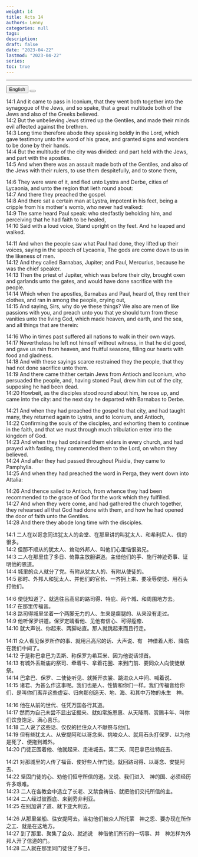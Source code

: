 ```yaml
---
weight: 14
title: Acts 14
authors: Lenny
categories: null
tags: 
description: 
draft: false
date: "2023-04-22"
lastmod: "2023-04-22"
series:
toc: true
---
```



<!--more-->
---

<!-- Tab links -->
<div class="tab">
  <button class="tablinks active" onclick="tablabel(event, 'english')">English</button>
  <button class="tablinks" onclick="tablabel(event, 'chinese')"></button>
  
</div>

<!-- Tab content -->
<div id="english" class="tabcontent" style="display:block">

14:1 And it came to pass in Iconium, that they went both together into the synagogue of the Jews, and so spake, that a great multitude both of the Jews and also of the Greeks believed.  
14:2 But the unbelieving Jews stirred up the Gentiles, and made their minds evil affected against the brethren.  
14:3 Long time therefore abode they speaking boldly in the Lord, which gave testimony unto the word of his grace, and granted signs and wonders to be done by their hands.  
14:4 But the multitude of the city was divided: and part held with the Jews, and part with the apostles.  
14:5 And when there was an assault made both of the Gentiles, and also of the Jews with their rulers, to use them despitefully, and to stone them,  

14:6 They were ware of it, and fled unto Lystra and Derbe, cities of Lycaonia, and unto the region that lieth round about:  
14:7 And there they preached the gospel.  
14:8 And there sat a certain man at Lystra, impotent in his feet, being a cripple from his mother's womb, who never had walked:  
14:9 The same heard Paul speak: who stedfastly beholding him, and perceiving that he had faith to be healed,  
14:10 Said with a loud voice, Stand upright on thy feet. And he leaped and walked.  

14:11 And when the people saw what Paul had done, they lifted up their voices, saying in the speech of Lycaonia, The gods are come down to us in the likeness of men.  
14:12 And they called Barnabas, Jupiter; and Paul, Mercurius, because he was the chief speaker.  
14:13 Then the priest of Jupiter, which was before their city, brought oxen and garlands unto the gates, and would have done sacrifice with the people.  
14:14 Which when the apostles, Barnabas and Paul, heard of, they rent their clothes, and ran in among the people, crying out,  
14:15 And saying, Sirs, why do ye these things? We also are men of like passions with you, and preach unto you that ye should turn from these vanities unto the living God, which made heaven, and earth, and the sea, and all things that are therein:  

14:16 Who in times past suffered all nations to walk in their own ways.  
14:17 Nevertheless he left not himself without witness, in that he did good, and gave us rain from heaven, and fruitful seasons, filling our hearts with food and gladness.  
14:18 And with these sayings scarce restrained they the people, that they had not done sacrifice unto them.  
14:19 And there came thither certain Jews from Antioch and Iconium, who persuaded the people, and, having stoned Paul, drew him out of the city, supposing he had been dead.  
14:20 Howbeit, as the disciples stood round about him, he rose up, and came into the city: and the next day he departed with Barnabas to Derbe.  

14:21 And when they had preached the gospel to that city, and had taught many, they returned again to Lystra, and to Iconium, and Antioch,  
14:22 Confirming the souls of the disciples, and exhorting them to continue in the faith, and that we must through much tribulation enter into the kingdom of God.  
14:23 And when they had ordained them elders in every church, and had prayed with fasting, they commended them to the Lord, on whom they believed.  
14:24 And after they had passed throughout Pisidia, they came to Pamphylia.  
14:25 And when they had preached the word in Perga, they went down into Attalia:  

14:26 And thence sailed to Antioch, from whence they had been recommended to the grace of God for the work which they fulfilled.  
14:27 And when they were come, and had gathered the church together, they rehearsed all that God had done with them, and how he had opened the door of faith unto the Gentiles.  
14:28 And there they abode long time with the disciples.  
</div>

<div id="chinese" class="tabcontent">

14:1 二人在以哥念同进犹太人的会堂、在那里讲的叫犹太人、和希利尼人、信的很多。  
14:2 但那不顺从的犹太人、耸动外邦人、叫他们心里恼恨弟兄。  
14:3 二人在那里住了多日、倚靠主放胆讲道。主借他们的手、施行神迹奇事、证明他的恩道。  
14:4 城里的众人就分了党。有附从犹太人的、有附从使徒的。  
14:5 那时、外邦人和犹太人、并他们的官长、一齐拥上来、要凌辱使徒、用石头打他们。  

14:6 使徒知道了、就逃往吕高尼的路司得、特庇、两个城、和周围地方去。  
14:7 在那里传福音。  
14:8 路司得城里坐着一个两脚无力的人、生来是瘸腿的、从来没有走过。  
14:9 他听保罗讲道。保罗定睛看他、见他有信心、可得痊癒、  
14:10 就大声说、你起来、两脚站直。那人就跳起来而且行走。  

14:11 众人看见保罗所作的事、就用吕高尼的话、大声说、有　神借着人形、降临在我们中间了。  
14:12 于是称巴拿巴为丢斯、称保罗为希耳米、因为他说话领首。  
14:13 有城外丢斯庙的祭司、牵着牛、拿着花圈、来到门前、要同众人向使徒献祭。  
14:14 巴拿巴、保罗、二使徒听见、就撕开衣裳、跳进众人中间、喊着说、  
14:15 诸君、为甚么作这事呢。我们也是人、性情和你们一样。我们传福音给你们、是叫你们离弃这些虚妄、归向那创造天、地、海、和其中万物的永生　神。  

14:16 他在从前的世代、任凭万国各行其道。  
14:17 然而为自己未尝不显出证据来、就如常施恩惠、从天降雨、赏赐丰年、叫你们饮食饱足、满心喜乐。  
14:18 二人说了这些话、仅仅的拦住众人不献祭与他们。  
14:19 但有些犹太人、从安提阿和以哥念来、挑唆众人、就用石头打保罗、以为他是死了、便拖到城外。  
14:20 门徒正围着他、他就起来、走进城去。第二天、同巴拿巴往特庇去、  

14:21 对那城里的人传了福音、使好些人作门徒。就回路司得、以哥念、安提阿去、  
14:22 坚固门徒的心、劝他们恒守所信的道。又说、我们进入　神的国、必须经历许多艰难。  
14:23 二人在各教会中选立了长老、又禁食祷告、就把他们交托所信的主。  
14:24 二人经过彼西底、来到旁非利亚。  
14:25 在别加讲了道、就下亚大利去。  

14:26 从那里坐船、往安提阿去。当初他们被众人所托蒙　神之恩、要办现在所作之工、就是在这地方。  
14:27 到了那里、聚集了会众、就述说　神借他们所行的一切事、并　神怎样为外邦人开了信道的门。  
14:28 二人就在那里同门徒住了多日。  
</div>